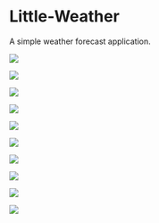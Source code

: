 # Little-Weather
A simple weather forecast application.

![](https://github.com/IAn2018cs/LittleWeather/blob/master/AppScreenshots/Screenshot_2017-02-27-20-28-49-03.png)

![](https://github.com/IAn2018cs/LittleWeather/blob/master/AppScreenshots/Screenshot_2017-03-01-18-50-20-93.png)

![](https://github.com/IAn2018cs/LittleWeather/blob/master/AppScreenshots/Screenshot_2017-02-25-08-51-53-44.png)

![](https://github.com/IAn2018cs/LittleWeather/blob/master/AppScreenshots/Screenshot_2017-02-25-08-52-04-98.png)

![](https://github.com/IAn2018cs/LittleWeather/blob/master/AppScreenshots/Screenshot_2017-03-01-18-52-24-49.png)

![](https://github.com/IAn2018cs/LittleWeather/blob/master/AppScreenshots/Screenshot_2017-03-01-18-52-41-22.png)

![](https://github.com/IAn2018cs/LittleWeather/blob/master/AppScreenshots/Screenshot_2017-03-01-18-52-35-92.png)

![](https://github.com/IAn2018cs/LittleWeather/blob/master/AppScreenshots/Screenshot_2017-03-01-18-50-30-72.png)

![](https://github.com/IAn2018cs/LittleWeather/blob/master/AppScreenshots/Screenshot_2017-02-27-20-29-36-70.png)

![](https://github.com/IAn2018cs/LittleWeather/blob/master/AppScreenshots/Screenshot_2017-02-27-20-29-44-37.png)

